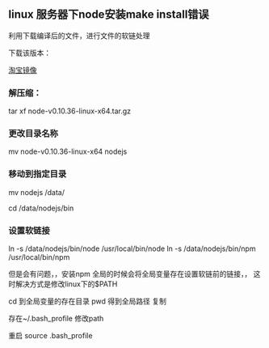## linux 服务器下node安装make install错误  

利用下载编译后的文件，进行文件的软链处理

下载该版本：

[淘宝镜像](https://npm.taobao.org/mirrors/node)

### 解压缩：
tar xf node-v0.10.36-linux-x64.tar.gz

### 更改目录名称
mv node-v0.10.36-linux-x64 nodejs

### 移动到指定目录
mv nodejs /data/


cd /data/nodejs/bin


### 设置软链接
ln -s /data/nodejs/bin/node /usr/local/bin/node
ln -s /data/nodejs/bin/npm /usr/local/bin/npm



但是会有问题，，安装npm 全局的时候会将全局变量存在设置软链前的链接，，
这时解决方式是修改linux下的$PATH 

cd 到全局变量的存在目录 pwd 得到全局路径 复制

存在~/.bash_profile   修改path

重启 source .bash_profile